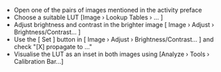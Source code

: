- Open one of the pairs of images mentioned in the activity preface
- Choose a suitable LUT [Image › Lookup Tables ›  ... ]
- Adjust brightness and contrast in the brighter image [ Image › Adjust › Brightness/Contrast... ]
- Use the [ Set ] button in [ Image › Adjust › Brightness/Contrast... ] and check "[X] propagate to ..."
- Visualise the LUT as an inset in both images using [Analyze › Tools › Calibration Bar...]
